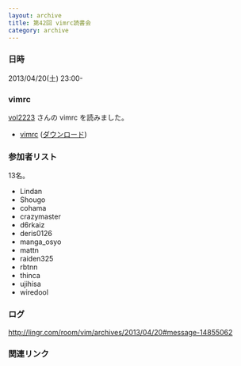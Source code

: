 ```yaml
---
layout: archive
title: 第42回 vimrc読書会
category: archive
---
```


### 日時
2013/04/20(土) 23:00-

### vimrc
[vol2223](https://github.com/vol2223) さんの vimrc を読みました。

- [vimrc](https://github.com/vol2223/config/blob/bb20681ca60c7315afe8ed8471a965925f722178/dotfile/.vimrc) ([ダウンロード](https://raw.github.com/vol2223/config/bb20681ca60c7315afe8ed8471a965925f722178/dotfile/.vimrc))

### 参加者リスト

13名。

- Lindan
- Shougo
- cohama
- crazymaster
- d6rkaiz
- deris0126
- manga_osyo
- mattn
- raiden325
- rbtnn
- thinca
- ujihisa
- wiredool


### ログ
<http://lingr.com/room/vim/archives/2013/04/20#message-14855062>

### 関連リンク

